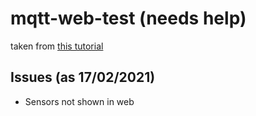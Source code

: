 # mqtt-web-test (needs help)

taken from [this tutorial](https://randomnerdtutorials.com/esp8266-publishing-dht22-readings-with-mqtt-to-raspberry-pi/#more-31752)

## Issues (as 17/02/2021)

- Sensors not shown in web
